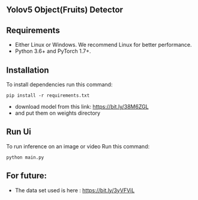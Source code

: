 ## Yolov5 Object(Fruits) Detector

## Requirements
- Either Linux or Windows. We recommend Linux for better performance.
- Python 3.6+ and PyTorch 1.7+.


## Installation

To install dependencies run this command:
```
pip install -r requirements.txt
```
- download model from this link: https://bit.ly/38M6ZGL
-  and put them on weights directory

## Run Ui

To run inference on an image or video Run this command:

```
python main.py 
```
## For future:
- The data set used is here : https://bit.ly/3yVFViL
